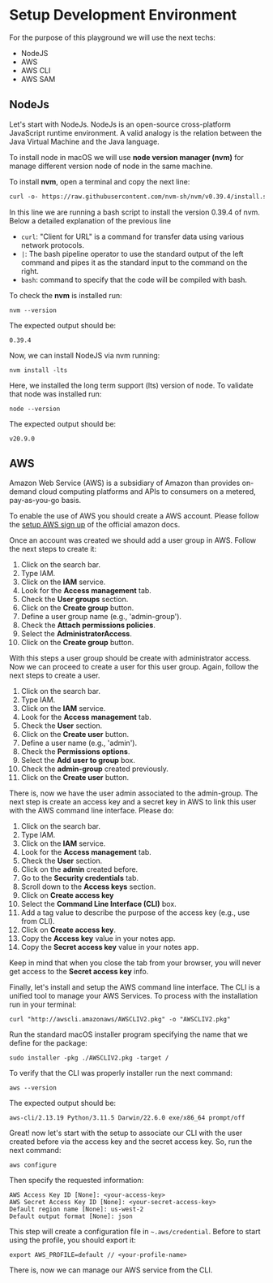 Setup Development Environment
=============================

For the purpose of this playground we will use the next techs:

- NodeJS
- AWS
- AWS CLI
- AWS SAM

NodeJs
------

Let's start with NodeJs. NodeJs is an open-source cross-platform JavaScript runtime environment. A valid analogy is the relation between the Java Virtual Machine and the Java language.

To install node in macOS we will use **node version manager (nvm)** for manage different version node of node in the same machine.

To install **nvm**, open a terminal and copy the next line:

```txt
curl -o- https://raw.githubusercontent.com/nvm-sh/nvm/v0.39.4/install.sh | bash
```

In this line we are running a bash script to install the version 0.39.4 of nvm. Below a detailed explanation of the previous line

- `curl`: "Client for URL" is a command for transfer data using various network protocols.
- `|`: The bash pipeline operator to use the standard output of the left command and pipes it as the standard input to the command on the right.
- `bash`: command to specify that the code will be compiled with bash.

To check the **nvm** is installed run:

```
nvm --version
```

The expected output should be:

```
0.39.4
```

Now, we can install NodeJS via nvm running:

```
nvm install -lts
```

Here, we installed the long term support (lts) version of node. To validate that node was installed run:

```
node --version
```

The expected output should be:

```
v20.9.0
```

AWS
---

Amazon Web Service (AWS) is a subsidiary of Amazon than provides on-demand cloud computing platforms and APIs to consumers on a metered, pay-as-you-go basis.

To enable the use of AWS you should create a AWS account. Please follow the [setup AWS sign up](https://docs.aws.amazon.com/SetUp/latest/UserGuide/setup-AWSsignup.html) of the official amazon docs.

Once an account was created we should add a user group in AWS. Follow the next steps to create it:

1. Click on the search bar.
2. Type IAM.
3. Click on the **IAM** service.
4. Look for the **Access management** tab.
5. Check the **User groups** section.
6. Click on the **Create group** button.
7. Define a user group name (e.g., 'admin-group').
8. Check the **Attach permissions policies**.
9. Select the **AdministratorAccess**.
10. Click on the **Create group** button.

With this steps a user group should be create with administrator access. Now we can proceed to create a user for this user group. Again, follow the next steps to create a user.

1. Click on the search bar.
2. Type IAM.
3. Click on the **IAM** service.
4. Look for the **Access management** tab.
5. Check the **User** section.
6. Click on the **Create user** button.
7. Define a user name (e.g., 'admin').
8. Check the **Permissions options**.
9. Select the **Add user to group** box.
10. Check the **admin-group** created previously.
11. Click on the **Create user** button.

There is, now we have the user admin associated to the admin-group. The next step is create an access key and a secret key in AWS to link this user with the AWS command line interface. Please do:

1. Click on the search bar.
2. Type IAM.
3. Click on the **IAM** service.
4. Look for the **Access management** tab.
5. Check the **User** section.
6. Click on the **admin** created before.
7. Go to the **Security credentials** tab.
8. Scroll down to the **Access keys** section.
9. Click on **Create access key**
10. Select the **Command Line Interface (CLI)** box.
11. Add a tag value to describe the purpose of the access key (e.g., use from CLI).
12. Click on **Create access key**.
13. Copy the **Access key** value in your notes app.
14. Copy the **Secret access key** value in your notes app.

Keep in mind that when you close the tab from your browser, you will never get access to the **Secret access key** info.

Finally, let's install and setup the AWS command line interface. The CLI is a unified tool to manage your AWS Services. To process with the installation run in your terminal:

```
curl "http://awscli.amazonaws/AWSCLIV2.pkg" -o "AWSCLIV2.pkg"
```

Run the standard macOS installer program specifying the name that we define for the package:

```
sudo installer -pkg ./AWSCLIV2.pkg -target /
```

To verify that the CLI was properly installer run the next command:

```
aws --version
```

The expected output should be:

```
aws-cli/2.13.19 Python/3.11.5 Darwin/22.6.0 exe/x86_64 prompt/off
```

Great! now let's start with the setup to associate our CLI with the user created before via the access key and the secret access key. So, run the next command:

```
aws configure
```

Then specify the requested information:

```
AWS Access Key ID [None]: <your-access-key>
AWS Secret Access Key ID [None]: <your-secret-access-key>
Default region name [None]: us-west-2
Default output format [None]: json
```

This step will create a configuration file in `~.aws/credential`. Before to start using the profile, you should export it:

```
export AWS_PROFILE=default // <your-profile-name>
```

There is, now we can manage our AWS service from the CLI.
